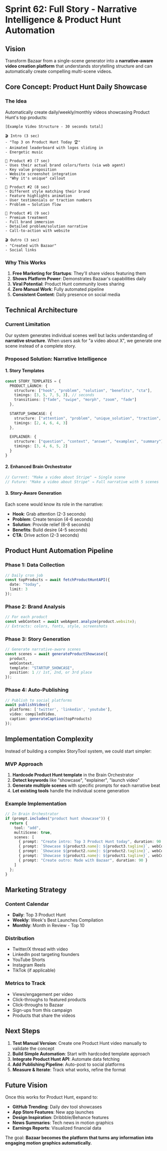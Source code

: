 # Sprint 62: Full Story - Narrative Intelligence & Product Hunt Automation

## Vision

Transform Bazaar from a single-scene generator into a **narrative-aware video creation platform** that understands storytelling structure and can automatically create compelling multi-scene videos.

## Core Concept: Product Hunt Daily Showcase

### The Idea
Automatically create daily/weekly/monthly videos showcasing Product Hunt's top products:

```
[Example Video Structure - 30 seconds total]

🎬 Intro (3 sec)
- "Top 3 on Product Hunt Today 🏆"
- Animated leaderboard with logos sliding in
- Energetic music

🥉 Product #3 (7 sec)
- Uses their actual brand colors/fonts (via web agent)
- Key value proposition
- Website screenshot integration
- "Why it's unique" callout

🥈 Product #2 (8 sec)
- Different style matching their brand
- Feature highlights animation
- User testimonials or traction numbers
- Problem → Solution flow

🥇 Product #1 (9 sec)
- Premium treatment
- Full brand immersion
- Detailed problem/solution narrative
- Call-to-action with website

🎬 Outro (3 sec)
- "Created with Bazaar"
- Social links
```

### Why This Works

1. **Free Marketing for Startups**: They'll share videos featuring them
2. **Shows Platform Power**: Demonstrates Bazaar's capabilities daily
3. **Viral Potential**: Product Hunt community loves sharing
4. **Zero Manual Work**: Fully automated pipeline
5. **Consistent Content**: Daily presence on social media

## Technical Architecture

### Current Limitation
Our system generates individual scenes well but lacks understanding of **narrative structure**. When users ask for "a video about X", we generate one scene instead of a complete story.

### Proposed Solution: Narrative Intelligence

#### 1. Story Templates
```typescript
const STORY_TEMPLATES = {
  PRODUCT_LAUNCH: {
    structure: ["hook", "problem", "solution", "benefits", "cta"],
    timings: [3, 5, 7, 5, 3], // seconds
    transitions: ["fade", "swipe", "morph", "zoom", "fade"]
  },
  
  STARTUP_SHOWCASE: {
    structure: ["attention", "problem", "unique_solution", "traction", "vision"],
    timings: [2, 4, 6, 4, 3]
  },
  
  EXPLAINER: {
    structure: ["question", "context", "answer", "examples", "summary"],
    timings: [3, 4, 6, 5, 2]
  }
}
```

#### 2. Enhanced Brain Orchestrator
```typescript
// Current: "Make a video about Stripe" → Single scene
// Future: "Make a video about Stripe" → Full narrative with 5 scenes
```

#### 3. Story-Aware Generation
Each scene would know its role in the narrative:
- **Hook**: Grab attention (2-3 seconds)
- **Problem**: Create tension (4-6 seconds)
- **Solution**: Provide relief (6-8 seconds)
- **Benefits**: Build desire (4-5 seconds)
- **CTA**: Drive action (2-3 seconds)

## Product Hunt Automation Pipeline

### Phase 1: Data Collection
```typescript
// Daily cron job
const topProducts = await fetchProductHuntAPI({
  date: "today",
  limit: 3
});
```

### Phase 2: Brand Analysis
```typescript
// For each product
const webContext = await webAgent.analyze(product.website);
// Extracts: colors, fonts, style, screenshots
```

### Phase 3: Story Generation
```typescript
// Generate narrative-aware scenes
const scenes = await generateProductShowcase({
  product,
  webContext,
  template: "STARTUP_SHOWCASE",
  position: 1 // 1st, 2nd, or 3rd place
});
```

### Phase 4: Auto-Publishing
```typescript
// Publish to social platforms
await publishVideo({
  platforms: ['twitter', 'linkedin', 'youtube'],
  video: compiledVideo,
  caption: generateCaption(topProducts)
});
```

## Implementation Complexity

Instead of building a complex StoryTool system, we could start simpler:

### MVP Approach
1. **Hardcode Product Hunt template** in the Brain Orchestrator
2. **Detect keywords** like "showcase", "explainer", "launch video"
3. **Generate multiple scenes** with specific prompts for each narrative beat
4. **Let existing tools** handle the individual scene generation

### Example Implementation
```typescript
// In Brain Orchestrator
if (prompt.includes("product hunt showcase")) {
  return {
    tool: "add",
    multiScene: true,
    scenes: [
      { prompt: "Create intro: Top 3 Product Hunt today", duration: 90 },
      { prompt: `Showcase ${product3.name}: ${product3.tagline}`, webContext: web3 },
      { prompt: `Showcase ${product2.name}: ${product2.tagline}`, webContext: web2 },
      { prompt: `Showcase ${product1.name}: ${product1.tagline}`, webContext: web1 },
      { prompt: "Create outro: Made with Bazaar", duration: 90 }
    ]
  };
}
```

## Marketing Strategy

### Content Calendar
- **Daily**: Top 3 Product Hunt
- **Weekly**: Week's Best Launches Compilation
- **Monthly**: Month in Review - Top 10

### Distribution
- Twitter/X thread with video
- LinkedIn post targeting founders
- YouTube Shorts
- Instagram Reels
- TikTok (if applicable)

### Metrics to Track
- Views/engagement per video
- Click-throughs to featured products
- Click-throughs to Bazaar
- Sign-ups from this campaign
- Products that share the videos

## Next Steps

1. **Test Manual Version**: Create one Product Hunt video manually to validate the concept
2. **Build Simple Automation**: Start with hardcoded template approach
3. **Integrate Product Hunt API**: Automate data fetching
4. **Add Publishing Pipeline**: Auto-post to social platforms
5. **Measure & Iterate**: Track what works, refine the format

## Future Vision

Once this works for Product Hunt, expand to:
- **GitHub Trending**: Daily dev tool showcases
- **App Store Features**: New app launches
- **Design Inspiration**: Dribbble/Behance features
- **News Summaries**: Tech news in motion graphics
- **Earnings Reports**: Visualized financial data

The goal: **Bazaar becomes the platform that turns any information into engaging motion graphics automatically.**
